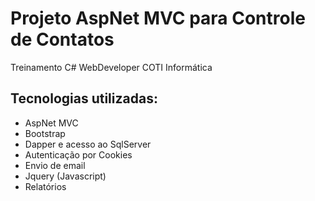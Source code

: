 # Projeto AspNet MVC para Controle de Contatos
Treinamento C# WebDeveloper COTI Informática

## Tecnologias utilizadas:

* AspNet MVC
* Bootstrap
* Dapper e acesso ao SqlServer
* Autenticação por Cookies
* Envio de email
* Jquery (Javascript)
* Relatórios